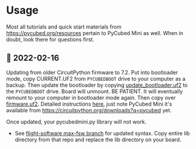 # Usage

Most all tutorials and quick start materials from https://pycubed.org/resources pertain to PyCubed Mini as well. When in doubt, look there for questions first. 

## 📅 2022-02-16
Updating from older CircuitPython firmware to 7.2. Put into bootloader mode, copy CURRENT.UF2 from `PYCUBEDBOOT` drive to your computer as a backup. Then update the bootloader by copying [update_bootloader.uf2](https://github.com/spacecraft-design-lab-2019/avionics-motherboard/blob/zac-updates/firmware/pycubedminiv02/update_bootloader.uf2) to the `PYCUBEDBOOT` drive. Board will unmount. BE PATIENT. It will eventually remount to your computer in bootloader mode again. Then copy over [firmware.uf2](https://github.com/spacecraft-design-lab-2019/avionics-motherboard/blob/zac-updates/firmware/pycubedminiv02/firmware.uf2). Detailed instructions [here](https://pycubed.org/Updating-PyCubed-cbc8b47a677549ed98fc5b23b5a04fac), just note PyCubed Mini it's available from https://circuitpython.org/downloads?q=pycubed yet. 

Once updated, your pycubedmini.py library will not work.
- See [flight-software max-fsw branch](https://github.com/spacecraft-design-lab-2019/flight-software/tree/max-fsw/board-side) for updated syntax. Copy entire lib directory from that repo and replace the lib directory on your board.
